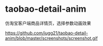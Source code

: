 # taobao-detail-anim
仿淘宝客户端商品详情页，选择参数动画效果

https://github.com/iugg21/taobao-detail-anim/blob/master/screenshots/screenshot.gif
